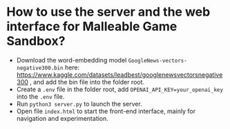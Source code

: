 # How to use the server and the web interface for Malleable Game Sandbox? 

- Download the word-embedding model `GoogleNews-vectors-negative300.bin` here: https://www.kaggle.com/datasets/leadbest/googlenewsvectorsnegative300 , and add the bin file into the folder root.
- Create a `.env` file in the folder root, add `OPENAI_API_KEY=your_openai_key` into the `.env` file. 
- Run `python3 server.py` to launch the server. 
- Open file `index.html` to start the front-end interface, mainly for navigation and experimentation. 
